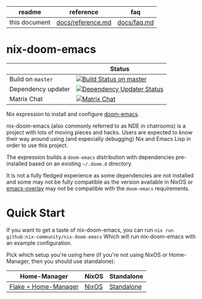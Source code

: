 | readme        | reference                               | faq                           |
|      ---      |                  ---                    |            ---                |
| this document | [docs/reference.md](./docs/reference.md)| [docs/faq.md](./docs/faq.md)  |

# nix-doom-emacs

|     | Status |
| --- | --- |
| Build on `master` | [![Build Status on master](https://github.com/nix-community/nix-doom-emacs/workflows/Check%20Build/badge.svg?branch=master&event=push)](https://github.com/nix-community/nix-doom-emacs/actions/workflows/check-build.yml?query=branch%3Amaster) |
| Dependency updater | [![Dependency Updater Status](https://github.com/nix-community/nix-doom-emacs/workflows/Update%20Dependencies/badge.svg?branch=master)](https://github.com/nix-community/nix-doom-emacs/actions/workflows/update-dependencies.yml?query=branch%3Amaster) |
| Matrix Chat | [![Matrix Chat](https://img.shields.io/static/v1?label=chat&message=doom-emacs&color=brightgreen&logo=matrix)](https://matrix.to/#/#doom-emacs:nixos.org) |

Nix expression to install and configure
[doom-emacs](https://github.com/doomemacs/doomemacs).

nix-doom-emacs (also commonly referred to as NDE in chatrooms) is a project with lots of moving pieces and hacks. Users are expected to know their way around using (and especially debugging) Nix and Emacs Lisp in order to use this project.

The expression builds a `doom-emacs` distribution with dependencies
pre-installed based on an existing `~/.doom.d` directory.

It is not a fully fledged experience as some dependencies are not installed and
some may not be fully compatible as the version available in NixOS or
[emacs-overlay](https://github.com/nix-community/emacs-overlay) may not be
compatible with the `doom-emacs` requirements.

# Quick Start

If you want to get a taste of nix-doom-emacs, you can run ``nix run github:nix-community/nix-doom-emacs``
Which will run nix-doom-emacs with an example configuration. 

Pick which setup you're using here (if you're not using NixOS or Home-Manager, then you should use standalone):

| Home-Manager | NixOS | Standalone |
|      ---     |  ---  |    ---     |
| [Flake + Home-Manager](./docs/reference.md#flake--home-manager) | [NixOS](./docs/reference.md#nixos) | [Standalone](./docs/reference.md#standalone) |
